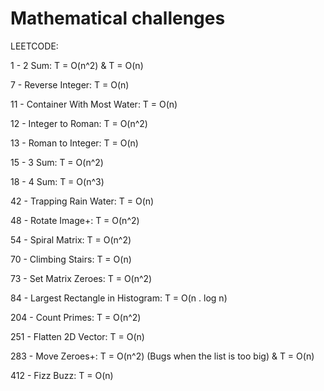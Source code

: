# Mathematical challenges
LEETCODE:

1 - 2 Sum: T = O(n^2) & T = O(n)

7 - Reverse Integer: T = O(n)

11 - Container With Most Water: T = O(n)

12 - Integer to Roman: T = O(n^2)

13 - Roman to Integer: T = O(n)

15 - 3 Sum: T = O(n^2) 

18 - 4 Sum: T = O(n^3)

42 - Trapping Rain Water: T = O(n)

48 - Rotate Image+: T = O(n^2)

54 - Spiral Matrix: T = O(n^2)

70 - Climbing Stairs: T = O(n)

73 - Set Matrix Zeroes: T = O(n^2)

84 - Largest Rectangle in Histogram: T = O(n . log n)

204 - Count Primes: T = O(n^2)

251 - Flatten 2D Vector: T = O(n)

283 - Move Zeroes+: T = O(n^2) (Bugs when the list is too big) & T = O(n)

412 - Fizz Buzz: T = O(n)
